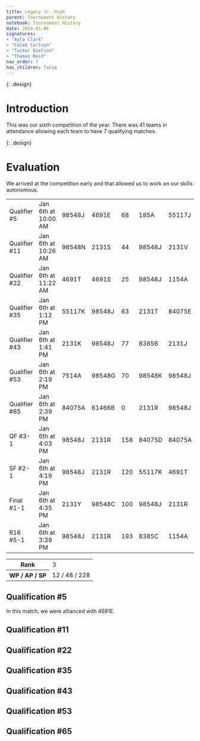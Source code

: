 ```yaml
---
title: Legacy Jr. High
parent: Tournament History
notebook: Tournament History
date: 2024-01-06
signatures:
- "Ayla Clark"
- "Caleb Carlson"
- "Tucker Nielson"
- "Thomas Reid"
nav_order: 7
has_children: false
---
```


{: .design}
# Introduction
This was our sixth competition of the year.  There was 41 teams in attendance allowing each team to have 7 qualifying matches.

{: .design}
# Evaluation
We arrived at the competition early and that allowed us to work on our skills autonomous.

<div class="card mb-3" data-v-002f5624=""></div><!----><table class="table table-hover match-results vrc-match-results"><tbody><tr class="match-result-red" data-v-21f72818=""><td class="match-col" data-v-21f72818="">Qualifier #5</td><td data-v-21f72818="">Jan 6th at 10:00 AM</td><td class="red-team highlight" data-v-21f72818="">98548J</td><td class="red-team" data-v-21f72818="">4691E</td><td class="red-team" data-v-21f72818="">68</td><td class="blue-team" data-v-21f72818="">185A</td><td class="blue-team" data-v-21f72818="">55117J</td><td class="blue-team" data-v-21f72818="">44</td></tr><tr class="match-result-blue" data-v-21f72818=""><td class="match-col" data-v-21f72818="">Qualifier #11</td><td data-v-21f72818="">Jan 6th at 10:26 AM</td><td class="red-team" data-v-21f72818="">98548N</td><td class="red-team" data-v-21f72818="">2131S</td><td class="red-team" data-v-21f72818="">44</td><td class="blue-team highlight" data-v-21f72818="">98548J</td><td class="blue-team" data-v-21f72818="">2131V</td><td class="blue-team" data-v-21f72818="">89</td></tr><tr class="match-result-blue" data-v-21f72818=""><td class="match-col" data-v-21f72818="">Qualifier #22</td><td data-v-21f72818="">Jan 6th at 11:22 AM</td><td class="red-team" data-v-21f72818="">4691T</td><td class="red-team" data-v-21f72818="">4691S</td><td class="red-team" data-v-21f72818="">25</td><td class="blue-team highlight" data-v-21f72818="">98548J</td><td class="blue-team" data-v-21f72818="">1154A</td><td class="blue-team" data-v-21f72818="">100</td></tr><tr class="match-result-red" data-v-21f72818=""><td class="match-col" data-v-21f72818="">Qualifier #35</td><td data-v-21f72818="">Jan 6th at 1:12 PM</td><td class="red-team" data-v-21f72818="">55117K</td><td class="red-team highlight" data-v-21f72818="">98548J</td><td class="red-team" data-v-21f72818="">63</td><td class="blue-team" data-v-21f72818="">2131T</td><td class="blue-team" data-v-21f72818="">84075E</td><td class="blue-team" data-v-21f72818="">20</td></tr><tr class="match-result-red" data-v-21f72818=""><td class="match-col" data-v-21f72818="">Qualifier #43</td><td data-v-21f72818="">Jan 6th at 1:41 PM</td><td class="red-team" data-v-21f72818="">2131K</td><td class="red-team highlight" data-v-21f72818="">98548J</td><td class="red-team" data-v-21f72818="">77</td><td class="blue-team" data-v-21f72818="">8385B</td><td class="blue-team" data-v-21f72818="">2131J</td><td class="blue-team" data-v-21f72818="">25</td></tr><tr class="match-result-blue" data-v-21f72818=""><td class="match-col" data-v-21f72818="">Qualifier #53</td><td data-v-21f72818="">Jan 6th at 2:19 PM</td><td class="red-team" data-v-21f72818="">7514A</td><td class="red-team" data-v-21f72818="">98548G</td><td class="red-team" data-v-21f72818="">70</td><td class="blue-team" data-v-21f72818="">98548K</td><td class="blue-team highlight" data-v-21f72818="">98548J</td><td class="blue-team" data-v-21f72818="">114</td></tr><tr class="match-result-tie" data-v-21f72818=""><td class="match-col" data-v-21f72818="">Qualifier #65</td><td data-v-21f72818="">Jan 6th at 2:39 PM</td><td class="red-team" data-v-21f72818="">84075A</td><td class="red-team" data-v-21f72818="">61466B</td><td class="red-team" data-v-21f72818="">0</td><td class="blue-team" data-v-21f72818="">2131R</td><td class="blue-team highlight" data-v-21f72818="">98548J</td><td class="blue-team" data-v-21f72818="">0</td></tr><tr class="match-result-red" data-v-21f72818=""><td class="match-col" data-v-21f72818="">QF #3-1</td><td data-v-21f72818="">Jan 6th at 4:03 PM</td><td class="red-team highlight" data-v-21f72818="">98548J</td><td class="red-team" data-v-21f72818="">2131R</td><td class="red-team" data-v-21f72818="">158</td><td class="blue-team" data-v-21f72818="">84075D</td><td class="blue-team" data-v-21f72818="">84075A</td><td class="blue-team" data-v-21f72818="">84</td></tr><tr class="match-result-red" data-v-21f72818=""><td class="match-col" data-v-21f72818="">SF #2-1</td><td data-v-21f72818="">Jan 6th at 4:19 PM</td><td class="red-team highlight" data-v-21f72818="">98548J</td><td class="red-team" data-v-21f72818="">2131R</td><td class="red-team" data-v-21f72818="">120</td><td class="blue-team" data-v-21f72818="">55117K</td><td class="blue-team" data-v-21f72818="">4691T</td><td class="blue-team" data-v-21f72818="">65</td></tr><tr class="match-result-red" data-v-21f72818=""><td class="match-col" data-v-21f72818="">Final #1-1</td><td data-v-21f72818="">Jan 6th at 4:35 PM</td><td class="red-team" data-v-21f72818="">2131Y</td><td class="red-team" data-v-21f72818="">98548C</td><td class="red-team" data-v-21f72818="">100</td><td class="blue-team highlight" data-v-21f72818="">98548J</td><td class="blue-team" data-v-21f72818="">2131R</td><td class="blue-team" data-v-21f72818="">60</td></tr><tr class="match-result-red" data-v-21f72818=""><td class="match-col" data-v-21f72818="">R16 #5-1</td><td data-v-21f72818="">Jan 6th at 3:39 PM</td><td class="red-team highlight" data-v-21f72818="">98548J</td><td class="red-team" data-v-21f72818="">2131R</td><td class="red-team" data-v-21f72818="">193</td><td class="blue-team" data-v-21f72818="">8385C</td><td class="blue-team" data-v-21f72818="">1154A</td><td class="blue-team" data-v-21f72818="">62</td></tr></tbody></table><div class="card-footer"><div class="row"><div class="col-sm-6 col-sm-offset-6"><table class="table rank"><tbody><tr><th>Rank</th><td>3</td></tr><tr><th>WP / AP / SP</th><td>12 / 48 / 228</td></tr></tbody></table></div></div></div>


## Qualification #5

In this match, we were allianced with 4691E.
## Qualification #11


## Qualification #22


## Qualification #35


## Qualification #43


## Qualification #53


## Qualification #65